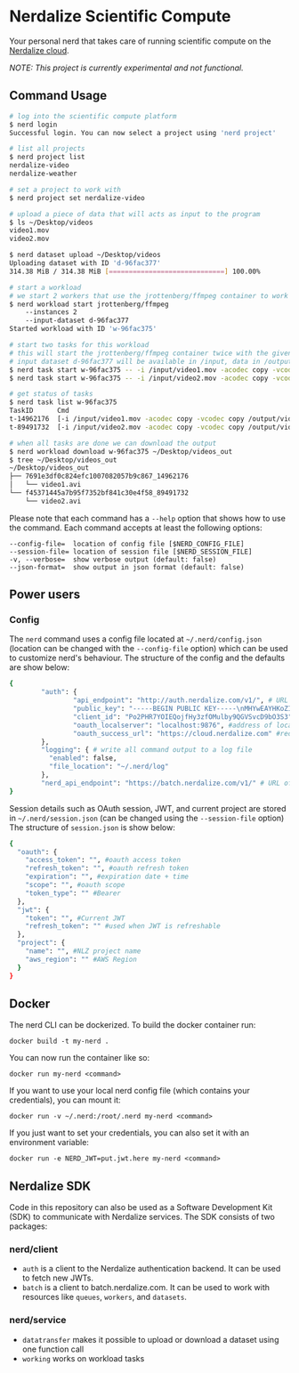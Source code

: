 # Nerdalize Scientific Compute
Your personal nerd that takes care of running scientific compute on the [Nerdalize cloud](https://www.nerdalize.com/).

_NOTE: This project is currently experimental and not functional._

## Command Usage

```bash
# log into the scientific compute platform
$ nerd login
Successful login. You can now select a project using 'nerd project'

# list all projects
$ nerd project list
nerdalize-video
nerdalize-weather

# set a project to work with
$ nerd project set nerdalize-video

# upload a piece of data that will acts as input to the program
$ ls ~/Desktop/videos
video1.mov
video2.mov

$ nerd dataset upload ~/Desktop/videos
Uploading dataset with ID 'd-96fac377'
314.38 MiB / 314.38 MiB [=============================] 100.00%

# start a workload
# we start 2 workers that use the jrottenberg/ffmpeg container to work on the input dataset
$ nerd workload start jrottenberg/ffmpeg
    --instances 2
    --input-dataset d-96fac377
Started workload with ID 'w-96fac375'

# start two tasks for this workload
# this will start the jrottenberg/ffmpeg container twice with the given arguments
# input dataset d-96fac377 will be available in /input, data in /output will be uploaded when the task has successfully executed
$ nerd task start w-96fac375 -- -i /input/video1.mov -acodec copy -vcodec copy /output/video1.avi
$ nerd task start w-96fac375 -- -i /input/video2.mov -acodec copy -vcodec copy /output/video2.avi

# get status of tasks
$ nerd task list w-96fac375
TaskID      Cmd                                                                 Output      Status    Created
t-14962176  [-i /input/video1.mov -acodec copy -vcodec copy /output/video1.avi] video1.avi  SUCCESS   1 minute ago
t-89491732  [-i /input/video2.mov -acodec copy -vcodec copy /output/video2.avi]             PENDING   1 minute ago

# when all tasks are done we can download the output
$ nerd workload download w-96fac375 ~/Desktop/videos_out
$ tree ~/Desktop/videos_out
~/Desktop/videos_out
├── 7691e3df0c824efc1007082057b9c867_14962176
│   └── video1.avi
└── f45371445a7b95f7352bf841c30e4f58_89491732
    └── video2.avi

```

Please note that each command has a `--help` option that shows how to use the command.
Each command accepts at least the following options:
```
--config-file=  location of config file [$NERD_CONFIG_FILE]
--session-file= location of session file [$NERD_SESSION_FILE]
-v, --verbose=  show verbose output (default: false)
--json-format=  show output in json format (default: false)
```

## Power users

### Config

The `nerd` command uses a config file located at `~/.nerd/config.json` (location can be changed with the `--config-file` option) which can be used to customize nerd's behaviour.
The structure of the config and the defaults are show below:
```bash
{
        "auth": {
                "api_endpoint": "http://auth.nerdalize.com/v1/", # URL of authentication server
                "public_key": "-----BEGIN PUBLIC KEY-----\nMHYwEAYHKoZIzj0CAQYFK4EEACIDYgAEBthEmchVCtA3ZPXqiCXdj+7/ZFuhxRgx\ngrTxIHK+b0vEqKqA3O++ggD1GgjqtTfNLGUjLCE3KxyIN78TsK+HU4VVexTjlWXy\nWPtidD68xGD0JVPU1cSfu8iP0XzwgttG\n-----END PUBLIC KEY-----\n", # Public key used to verify JWT signature
                "client_id": "Po2PHR7YOIEQojfHy3zfOMulby9QGVSvcD9bO3S3", #OAuth client ID
                "oauth_localserver": "localhost:9876", #address of local oauth server
                "oauth_success_url": "https://cloud.nerdalize.com" #redirect URL after successful login
        },
        "logging": { # write all command output to a log file
          "enabled": false,
          "file_location": "~/.nerd/log"
        },
        "nerd_api_endpoint": "https://batch.nerdalize.com/v1/" # URL of nerdalize API (NCE)
}
```

Session details such as OAuth session, JWT, and current project are stored in `~/.nerd/session.json` (can be changed using the `--session-file` option)
The structure of `session.json` is show below:
```bash
{
  "oauth": {
  	"access_token": "", #oauth access token
  	"refresh_token": "", #oauth refresh token
  	"expiration": "", #expiration date + time
  	"scope": "", #oauth scope
  	"token_type": "" #Bearer
  },
  "jwt": {
    "token": "", #Current JWT
    "refresh_token": "" #used when JWT is refreshable
  },
  "project": {
    "name": "", #NLZ project name
    "aws_region": "" #AWS Region
  }
}
```

## Docker

The nerd CLI can be dockerized. To build the docker container run:

```docker build -t my-nerd .```

You can now run the container like so:

```docker run my-nerd <command>```

If you want to use your local nerd config file (which contains your credentials), you can mount it:

```docker run -v ~/.nerd:/root/.nerd my-nerd <command>```

If you just want to set your credentials, you can also set it with an environment variable:

```docker run -e NERD_JWT=put.jwt.here my-nerd <command>```

## Nerdalize SDK

Code in this repository can also be used as a Software Development Kit (SDK) to communicate with Nerdalize services. The SDK consists of two packages:

### nerd/client

* `auth` is a client to the Nerdalize authentication backend. It can be used to fetch new JWTs.
* `batch` is a client to batch.nerdalize.com. It can be used to work with resources like `queues`, `workers`, and `datasets`.

### nerd/service

* `datatransfer` makes it possible to upload or download a dataset using one function call
* `working` works on workload tasks
